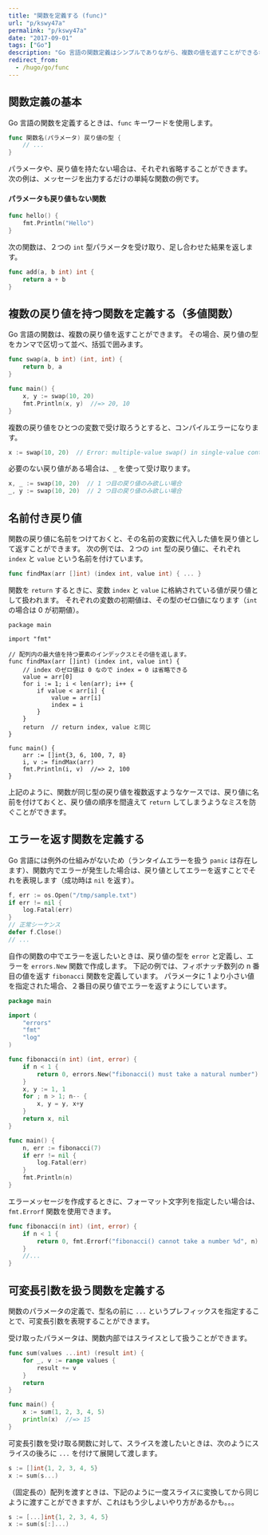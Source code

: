 ```yaml
---
title: "関数を定義する (func)"
url: "p/kswy47a"
permalink: "p/kswy47a"
date: "2017-09-01"
tags: ["Go"]
description: "Go 言語の関数定義はシンプルでありながら、複数の値を返すことができるなど、十分な機能を備えています。"
redirect_from:
  - /hugo/go/func
---
```


関数定義の基本
----

Go 言語の関数を定義するときは、`func` キーワードを使用します。

~~~ go
func 関数名(パラメータ) 戻り値の型 {
	// ...
}
~~~

パラメータや、戻り値を持たない場合は、それぞれ省略することができます。
次の例は、メッセージを出力するだけの単純な関数の例です。

#### パラメータも戻り値もない関数

~~~ go
func hello() {
	fmt.Println("Hello")
}
~~~

次の関数は、２つの `int` 型パラメータを受け取り、足し合わせた結果を返します。

~~~ go
func add(a, b int) int {
	return a + b
}
~~~


複数の戻り値を持つ関数を定義する（多値関数）
----

Go 言語の関数は、複数の戻り値を返すことができます。
その場合、戻り値の型をカンマで区切って並べ、括弧で囲みます。

~~~ go
func swap(a, b int) (int, int) {
	return b, a
}

func main() {
	x, y := swap(10, 20)
	fmt.Println(x, y)  //=> 20, 10
}
~~~

複数の戻り値をひとつの変数で受け取ろうとすると、コンパイルエラーになります。

~~~ go
x := swap(10, 20)  // Error: multiple-value swap() in single-value context
~~~

必要のない戻り値がある場合は、`_` を使って受け取ります。

~~~ go
x, _ := swap(10, 20)  // 1 つ目の戻り値のみ欲しい場合
_, y := swap(10, 20)  // 2 つ目の戻り値のみ欲しい場合
~~~


名前付き戻り値
----

関数の戻り値に名前をつけておくと、その名前の変数に代入した値を戻り値として返すことができます。
次の例では、２つの `int` 型の戻り値に、それぞれ `index` と `value` という名前を付けています。

~~~ go
func findMax(arr []int) (index int, value int) { ... }
~~~

関数を `return` するときに、変数 `index` と `value` に格納されている値が戻り値として扱われます。
それぞれの変数の初期値は、その型のゼロ値になります（`int` の場合は 0 が初期値）。

~~~
package main

import "fmt"

// 配列内の最大値を持つ要素のインデックスとその値を返します。
func findMax(arr []int) (index int, value int) {
	// index のゼロ値は 0 なので index = 0 は省略できる
	value = arr[0]
	for i := 1; i < len(arr); i++ {
		if value < arr[i] {
			value = arr[i]
			index = i
		}
	}
	return  // return index, value と同じ
}

func main() {
	arr := []int{3, 6, 100, 7, 8}
	i, v := findMax(arr)
	fmt.Println(i, v)  //=> 2, 100
}
~~~

上記のように、関数が同じ型の戻り値を複数返すようなケースでは、戻り値に名前を付けておくと、戻り値の順序を間違えて `return` してしまうようなミスを防ぐことができます。


エラーを返す関数を定義する
----

Go 言語には例外の仕組みがないため（ランタイムエラーを扱う `panic` は存在します）、関数内でエラーが発生した場合は、戻り値としてエラーを返すことでそれを表現します（成功時は `nil` を返す）。

~~~ go
f, err := os.Open("/tmp/sample.txt")
if err != nil {
	log.Fatal(err)
}
// 正常シーケンス
defer f.Close()
// ...
~~~

自作の関数の中でエラーを返したいときは、戻り値の型を `error` と定義し、エラーを `errors.New` 関数で作成します。
下記の例では、フィボナッチ数列の n 番目の値を返す `fibonacci` 関数を定義しています。
パラメータに 1 より小さい値を指定された場合、２番目の戻り値でエラーを返すようにしています。

~~~ go
package main

import (
	"errors"
	"fmt"
	"log"
)

func fibonacci(n int) (int, error) {
	if n < 1 {
		return 0, errors.New("fibonacci() must take a natural number")
	}
	x, y := 1, 1
	for ; n > 1; n-- {
		x, y = y, x+y
	}
	return x, nil
}

func main() {
	n, err := fibonacci(7)
	if err != nil {
		log.Fatal(err)
	}
	fmt.Println(n)
}
~~~

エラーメッセージを作成するときに、フォーマット文字列を指定したい場合は、`fmt.Errorf` 関数を使用できます。

~~~ go
func fibonacci(n int) (int, error) {
	if n < 1 {
		return 0, fmt.Errorf("fibonacci() cannot take a number %d", n)
	}
	//...
}
~~~


可変長引数を扱う関数を定義する
----

関数のパラメータの定義で、型名の前に `...` というプレフィックスを指定することで、可変長引数を表現することができます。

受け取ったパラメータは、関数内部ではスライスとして扱うことができます。

~~~ go
func sum(values ...int) (result int) {
	for _, v := range values {
		result += v
	}
	return
}

func main() {
	x := sum(1, 2, 3, 4, 5)
	println(x)  //=> 15
}
~~~

可変長引数を受け取る関数に対して、スライスを渡したいときは、次のようにスライスの後ろに `...` を付けて展開して渡します。

~~~ go
s := []int{1, 2, 3, 4, 5}
x := sum(s...)
~~~

（固定長の）配列を渡すときは、下記のように一度スライスに変換してから同じように渡すことができますが、これはもう少しよいやり方があるかも。。。

~~~ go
s := [...]int{1, 2, 3, 4, 5}
x := sum(s[:]...)
~~~

